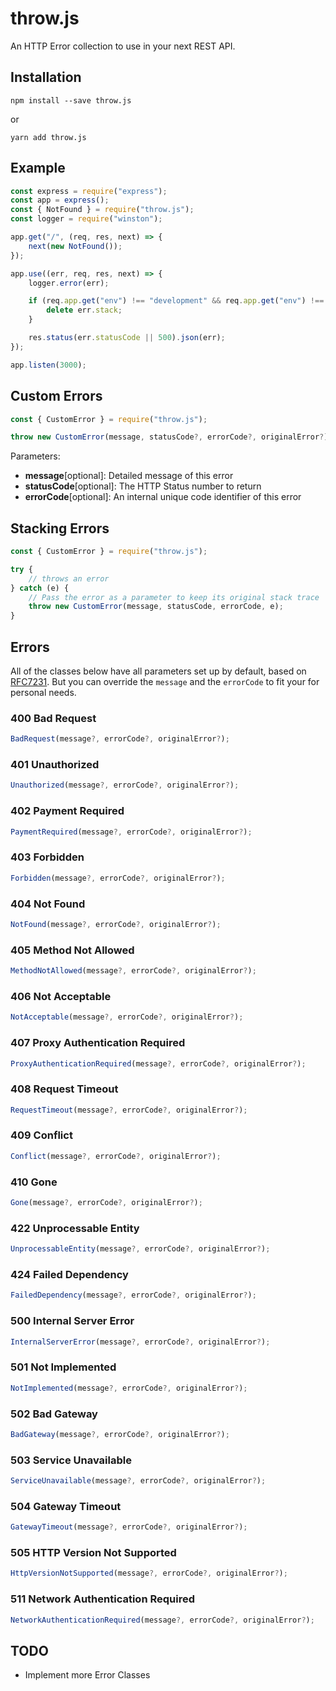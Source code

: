# throw.js

An HTTP Error collection to use in your next REST API.

## Installation

```
npm install --save throw.js
```

or

```
yarn add throw.js
```

## Example

```javascript
const express = require("express");
const app = express();
const { NotFound } = require("throw.js");
const logger = require("winston");

app.get("/", (req, res, next) => {
    next(new NotFound());
});

app.use((err, req, res, next) => {
    logger.error(err);

    if (req.app.get("env") !== "development" && req.app.get("env") !== "test") {
        delete err.stack;
    }

    res.status(err.statusCode || 500).json(err);
});

app.listen(3000);
```

## Custom Errors

```javascript
const { CustomError } = require("throw.js");

throw new CustomError(message, statusCode?, errorCode?, originalError?);
```

Parameters:

-   **message**[optional]: Detailed message of this error
-   **statusCode**[optional]: The HTTP Status number to return
-   **errorCode**[optional]: An internal unique code identifier of this error

## Stacking Errors

```javascript
const { CustomError } = require("throw.js");

try {
    // throws an error
} catch (e) {
    // Pass the error as a parameter to keep its original stack trace
    throw new CustomError(message, statusCode, errorCode, e);
}
```

## Errors

All of the classes below have all parameters set up by default, based on [RFC7231](http://tools.ietf.org/html/rfc7231).
But you can override the `message` and the `errorCode` to fit your for personal needs.

### 400 Bad Request

```javascript
BadRequest(message?, errorCode?, originalError?);
```

### 401 Unauthorized

```javascript
Unauthorized(message?, errorCode?, originalError?);
```

### 402 Payment Required

```javascript
PaymentRequired(message?, errorCode?, originalError?);
```

### 403 Forbidden

```javascript
Forbidden(message?, errorCode?, originalError?);
```

### 404 Not Found

```javascript
NotFound(message?, errorCode?, originalError?);
```

### 405 Method Not Allowed

```javascript
MethodNotAllowed(message?, errorCode?, originalError?);
```

### 406 Not Acceptable

```javascript
NotAcceptable(message?, errorCode?, originalError?);
```

### 407 Proxy Authentication Required

```javascript
ProxyAuthenticationRequired(message?, errorCode?, originalError?);
```

### 408 Request Timeout

```javascript
RequestTimeout(message?, errorCode?, originalError?);
```

### 409 Conflict

```javascript
Conflict(message?, errorCode?, originalError?);
```

### 410 Gone

```javascript
Gone(message?, errorCode?, originalError?);
```

### 422 Unprocessable Entity

```javascript
UnprocessableEntity(message?, errorCode?, originalError?);
```

### 424 Failed Dependency

```javascript
FailedDependency(message?, errorCode?, originalError?);
```

### 500 Internal Server Error

```javascript
InternalServerError(message?, errorCode?, originalError?);
```

### 501 Not Implemented

```javascript
NotImplemented(message?, errorCode?, originalError?);
```

### 502 Bad Gateway

```javascript
BadGateway(message?, errorCode?, originalError?);
```

### 503 Service Unavailable

```javascript
ServiceUnavailable(message?, errorCode?, originalError?);
```

### 504 Gateway Timeout

```javascript
GatewayTimeout(message?, errorCode?, originalError?);
```

### 505 HTTP Version Not Supported

```javascript
HttpVersionNotSupported(message?, errorCode?, originalError?);
```

### 511 Network Authentication Required

```javascript
NetworkAuthenticationRequired(message?, errorCode?, originalError?);
```

## TODO

-   Implement more Error Classes
